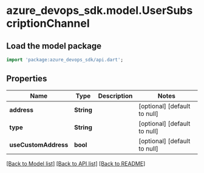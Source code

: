 # azure_devops_sdk.model.UserSubscriptionChannel

## Load the model package
```dart
import 'package:azure_devops_sdk/api.dart';
```

## Properties
Name | Type | Description | Notes
------------ | ------------- | ------------- | -------------
**address** | **String** |  | [optional] [default to null]
**type** | **String** |  | [optional] [default to null]
**useCustomAddress** | **bool** |  | [optional] [default to null]

[[Back to Model list]](../README.md#documentation-for-models) [[Back to API list]](../README.md#documentation-for-api-endpoints) [[Back to README]](../README.md)


